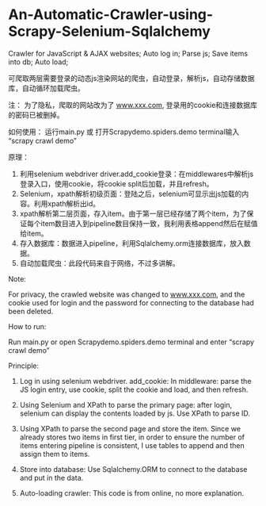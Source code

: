 # An-Automatic-Crawler-using-Scrapy-Selenium-Sqlalchemy
Crawler for JavaScript &amp; AJAX websites; Auto log in; Parse js; Save items into db; Auto load;

可爬取两层需要登录的动态js渲染网站的爬虫，自动登录，解析js，自动存储数据库，自动循环加载爬虫。

注：
为了隐私，爬取的网站改为了 www.xxx.com, 登录用的cookie和连接数据库的密码已被删掉。

如何使用：
运行main.py 或 打开Scrapydemo.spiders.demo terminal输入 “scrapy crawl demo”

原理：
1. 利用selenium webdriver driver.add_cookie登录：在middlewares中解析js登录入口，使用cookie，将cookie split后加载，并且refresh。
2. Selenium，xpath解析初级页面：登陆之后，selenium可显示出js加载的内容。利用xpath解析出id。
3. xpath解析第二层页面，存入item。由于第一层已经存储了两个item，为了保证每个item数目进入到pipeline数目保持一致，我利用表格append然后在赋值给item。
4. 存入数据库：数据进入pipeline，利用Sqlalchemy.orm连接数据库，放入数据。
5. 自动加载爬虫：此段代码来自于网络，不过多讲解。

Note:

For privacy, the crawled website was changed to www.xxx.com, and the cookie used for login and the password for connecting to the database had been deleted.


How to run:

Run main.py or open Scrapydemo.spiders.demo terminal and enter “scrapy crawl demo”


Principle:

1. Log in using selenium webdriver. add_cookie: In middleware: parse the JS login entry, use cookie, split the cookie and load, and then refresh.

2. Using Selenium and XPath to parse the primary page: after login, selenium can display the contents loaded by js. Use XPath to parse ID.

3. Using XPath to parse the second page and store the item. Since we already stores two items in first tier, in order to ensure the number of items entering pipeline is consistent, I use tables to append and then assign them to items.

4. Store into database: Use Sqlalchemy.ORM to connect to the database and put in the data.

5. Auto-loading crawler: This code is from online, no more explanation.
